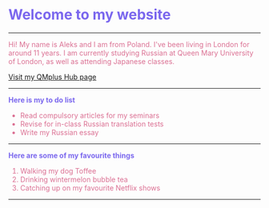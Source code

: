 <h1 style="color:mediumslateblue;">Welcome to my website</h1>
<hr>
<p style="color:palevioletred;">Hi! My name is Aleks and I am from Poland. I've been living in London for around 11 years. I am currently studying Russian at Queen Mary University of London, as well as attending Japanese classes. </p>
<a href="https://hub.qmplus.qmul.ac.uk/view/view.php?profile=aleksandra-daria-groborz&page=sml5202-aleks-page"> Visit my QMplus Hub page</a>
<hr>
<strong style="color:mediumslateblue;">Here is my to do list</strong>
<ul style="color:palevioletred;"> <li>Read compulsory articles for my seminars</li> <li>Revise for in-class Russian translation tests</li> <li>Write my Russian essay</li> </ul>
<hr>
<strong style="color:mediumslateblue;">Here are some of my favourite things</strong>
<ol style="color:palevioletred;"> <li>Walking my dog Toffee</li> <li>Drinking wintermelon bubble tea</li> <li>Catching up on my favourite Netflix shows</li> </ol>

<hr>
